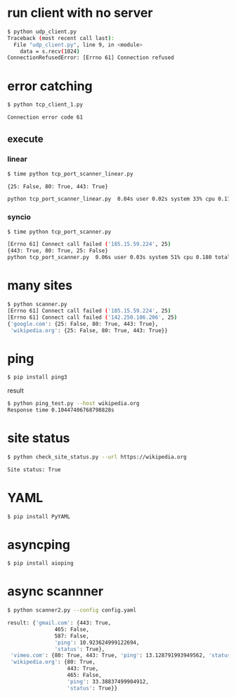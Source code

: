 # run client with no server


```sh
$ python udp_client.py
Traceback (most recent call last):
  File "udp_client.py", line 9, in <module>
    data = s.recv(1024)
ConnectionRefusedError: [Errno 61] Connection refused
```

# error catching

```bash
$ python tcp_client_1.py

Connection error code 61
```

## execute


### linear

```bash
$ time python tcp_port_scanner_linear.py

{25: False, 80: True, 443: True}

python tcp_port_scanner_linear.py  0.04s user 0.02s system 33% cpu 0.176 total
```

### syncio

```bash
$ time python tcp_port_scanner.py

[Errno 61] Connect call failed ('185.15.59.224', 25)
{443: True, 80: True, 25: False}
python tcp_port_scanner.py  0.06s user 0.03s system 51% cpu 0.180 total
```

# many sites

```bash
$ python scanner.py
[Errno 61] Connect call failed ('185.15.59.224', 25)
[Errno 61] Connect call failed ('142.250.186.206', 25)
{'google.com': {25: False, 80: True, 443: True},
 'wikipedia.org': {25: False, 80: True, 443: True}}
```

# ping

```bash
$ pip install ping3
```

result

```bash
$ python ping_test.py --host wikipedia.org
Response time 0.10447406768798828s
```


# site status

```bash
$ python check_site_status.py --url https://wikipedia.org

Site status: True
```

# YAML

```bash
$ pip install PyYAML
```

# asyncping

```bash
$ pip install aioping
```

# async scannner

```bash
$ python scanner2.py --config config.yaml

result: {'gmail.com': {443: True,
               465: False,
               587: False,
               'ping': 10.923624999122694,
               'status': True},
 'vimeo.com': {80: True, 443: True, 'ping': 13.128791993949562, 'status': True},
 'wikipedia.org': {80: True,
                   443: True,
                   465: False,
                   'ping': 33.38837499904912,
                   'status': True}}
```
